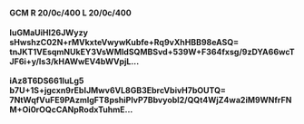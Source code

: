 #### GCM R 20/0c/400 L 20/0c/400
**IuGMaUiHI26JWyzy**<br/>**sHwshzC02N+rMVkxteVwywKubfe+Rq9vXhHBB98eASQ=**<br/>**tnJKT1VEsqmNUkEY3VsWMIdSQMBSvd+539W+F364fxsg/9zDYA66wcTJF6i+y/Is3/kHAWwEV4bWVpjL...**<br/><br/>
**iAz8T6DS661IuLg5**<br/>**b7U+1S+jgcxn9rEbIJMwv6VL8GB3EbrcVbivH7bOUTQ=**<br/>**7NtWqfVuFE9PAzmIgFT8pshiPlvP7BbvyobI2/QQt4WjZ4wa2iM9WNfrFNM+Oi0rOQcCANpRodxTuhmE...**